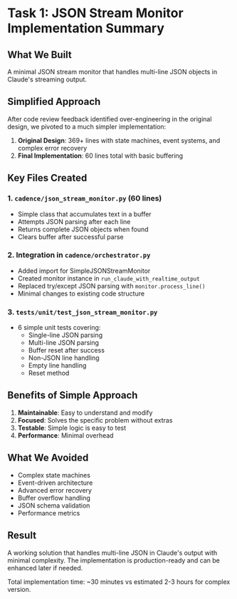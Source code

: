 # Task 1: JSON Stream Monitor Implementation Summary

## What We Built
A minimal JSON stream monitor that handles multi-line JSON objects in Claude's streaming output.

## Simplified Approach
After code review feedback identified over-engineering in the original design, we pivoted to a much simpler implementation:

1. **Original Design**: 369+ lines with state machines, event systems, and complex error recovery
2. **Final Implementation**: 60 lines total with basic buffering

## Key Files Created

### 1. `cadence/json_stream_monitor.py` (60 lines)
- Simple class that accumulates text in a buffer
- Attempts JSON parsing after each line
- Returns complete JSON objects when found
- Clears buffer after successful parse

### 2. Integration in `cadence/orchestrator.py`
- Added import for SimpleJSONStreamMonitor
- Created monitor instance in `run_claude_with_realtime_output`
- Replaced try/except JSON parsing with `monitor.process_line()`
- Minimal changes to existing code structure

### 3. `tests/unit/test_json_stream_monitor.py`
- 6 simple unit tests covering:
  - Single-line JSON parsing
  - Multi-line JSON parsing
  - Buffer reset after success
  - Non-JSON line handling
  - Empty line handling
  - Reset method

## Benefits of Simple Approach
1. **Maintainable**: Easy to understand and modify
2. **Focused**: Solves the specific problem without extras
3. **Testable**: Simple logic is easy to test
4. **Performance**: Minimal overhead

## What We Avoided
- Complex state machines
- Event-driven architecture
- Advanced error recovery
- Buffer overflow handling
- JSON schema validation
- Performance metrics

## Result
A working solution that handles multi-line JSON in Claude's output with minimal complexity. The implementation is production-ready and can be enhanced later if needed.

Total implementation time: ~30 minutes vs estimated 2-3 hours for complex version.
